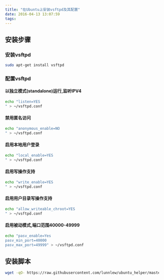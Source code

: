 ```yaml
---
title: "在Ubuntu上安装vsftpd及其配置"
date: 2016-04-13 13:07:59
tags:
---
```


## 安装步骤

### 安装vsftpd
``` sh
sudo apt-get install vsftpd
```

### 配置vsftpd

#### 以独立模式(standalone)运行,监听IPV4
``` sh
echo "listen=YES
" > ~/vsftpd.conf
```

#### 禁用匿名访问
``` sh
echo "anonymous_enable=NO
" > ~/vsftpd.conf
```

#### 启用本地用户登录
``` sh
echo "local_enable=YES
" > ~/vsftpd.conf
```

#### 启用写操作支持
``` sh
echo "write_enable=YES
" > ~/vsftpd.conf
```

#### 启用用户目录写操作支持
``` sh
echo "allow_writeable_chroot=YES
" > ~/vsftpd.conf
```

#### 启用被动模式,端口范围40000-49999
``` sh
echo "pasv_enable=Yes
pasv_min_port=40000
pasv_max_port=49999" > ~/vsftpd.conf
```


## 安装脚本

``` sh
wget -qO- https://raw.githubusercontent.com/lunnlew/ubuntu_helper/master/Install_ftp_on_Ubuntu.sh | sh -x
````